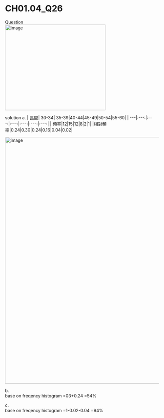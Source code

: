 # CH01.04_Q26
Question  
<img width="329" height="280" alt="image" src="https://github.com/user-attachments/assets/1f1ea346-9a9c-4ab1-83bf-0c21cdf0bbd9" />


solution
a.
| 區間| 30-34| 35-39|40-44|45-49|50-54|55-60|
| ---|:---:|:---:|:---:|:---:|:---:|:---:|
| 頻率|12|15|12|8|2|1|
|相對頻率|0.24|0.30|0.24|0.16|0.04|0.02|

<img width="807" alt="image" src="https://github.com/user-attachments/assets/d055adb6-2bd3-44d1-a5b3-7c46da89468c">

b.  
base on freqency histogram 
=03+0.24
=54%

c.  
base on freqency histogram 
=1-0.02-0.04
=94%



